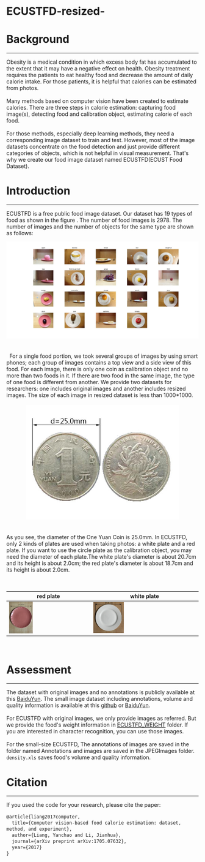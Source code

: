 # ECUSTFD-resized-
# Background
------
Obesity is a medical condition in which excess body fat has accumulated to the extent that it may have a negative effect on health.  Obesity treatment requires the patients to eat healthy food and decrease the amount of daily calorie intake. For those patients, it is helpful that calories can be estimated from photos.
<br><br>
    Many methods based on computer vision have been created to estimate calories. There are three steps in calorie estimation: capturing food image(s), detecting food and calibration object, estimating calorie of each food.
<br><br>
    For those methods, especially deep learning methods, they need a corresponding image dataset to train and test. However, most of the image datasets concentrate on the food detection and just provide different categories of objects, which is not helpful in visual measurement. That's why we create our food image dataset named ECUSTFD(ECUST Food Dataset).
# Introduction
------
ECUSTFD is a free public food image dataset. Our dataset has 19 types of food as shown in the figure . The number of food images is 2978. The number of images and the number of objects for the same type are shown as follows:
<div align="center"><img src="https://github.com/Liang-yc/images4readme/blob/master/food_sample.jpg"></div>
<br><br>
    For a single food portion, we took several groups of images by using smart phones; each group of images contains a top view and a side view of this food. For each image, there is only one coin as calibration object and no more than two foods in it. If there are two food in the same image, the type of one food is different from another. We provide two datasets for researchers: one includes original images and another includes resized images. The size of each image in resized dataset is less than 1000*1000.<br> 
<div align="center"><img src="https://github.com/Liang-yc/images4readme/blob/master/coin%20sides.jpg"></div>
<br><br>
    As you see, the diameter of the One Yuan Coin is 25.0mm. In ECUSTFD, only 2 kinds of plates are used when taking photos: a white plate and a red plate. If you want to use the circle plate as the calibration object, you may need the diameter of each plate.The white plate's diameter is about 20.7cm and its height is about 2.0cm; the red plate's diameter is about 18.7cm and its height is about 2.0cm.
<br><br>
<table>
<thead><tr><th>red plate</th><th>white plate</th></tr></thead>
        <tr>
            <td><a href=""><img width="100%" style="max-width: 30%;max-height:30%;" alt="" src="https://github.com/Liang-yc/images4readme/blob/master/red_plate.JPG" ></a></td>
            <td><a href=""><img width="100%" style="max-width: 30%;max-height:30%;" alt="" src="https://github.com/Liang-yc/images4readme/blob/master/white_plate.JPG" ></a></td>
        </tr>
</table>
<br>


# Assessment
---------
The dataset with original images and no annotations is publicly available at this [BaiduYun](http://pan.baidu.com/s/1dF866Ut). The small image dataset including annotations, volume and quality information is available at this [github](https://github.com/Liang-yc/ECUSTFD-resized-) or [BaiduYun](http://pan.baidu.com/s/1o8qDnXC). 
<br><br>
    For ECUSTFD with original images, we only provide images as referred. But we provide the food's weight information in [ECUSTFD_WEIGHT](http://pan.baidu.com/s/1dF866Ut#list/path=%2Fcalorie%20estimation%2FECUSTFD_origin%2FECUSTFD_WEIGHT&parentPath=%2Fcalorie%20estimation) folder. If you are interested in character recognition, you can use those images. 
<br><br>
    For the small-size ECUSTFD, The annotations of images are saved in the folder named Annotations and images are saved in the JPEGImages folder. `density.xls` saves food's volume and quality information.
# Citation
-------
If you used the code for your research, please cite the paper:
```
@article{liang2017computer,
  title={Computer vision-based food calorie estimation: dataset, method, and experiment},
  author={Liang, Yanchao and Li, Jianhua},
  journal={arXiv preprint arXiv:1705.07632},
  year={2017}
}
```

